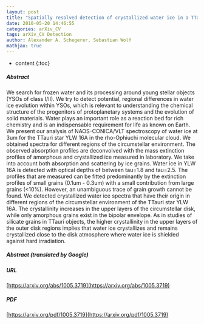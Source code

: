 ```yaml
---
layout: post
title: "Spatially resolved detection of crystallized water ice in a TTauri object"
date: 2010-05-20 14:46:55
categories: arXiv_CV
tags: arXiv_CV Detection
author: Alexander A. Schegerer, Sebastian Wolf
mathjax: true
---
```


* content
{:toc}

##### Abstract
We search for frozen water and its processing around young stellar objects (YSOs of class I/II). We try to detect potential, regional differences in water ice evolution within YSOs, which is relevant to understanding the chemical structure of the progenitors of protoplanetary systems and the evolution of solid materials. Water plays an important role as a reaction bed for rich chemistry and is an indispensable requirement for life as known on Earth. We present our analysis of NAOS-CONICA/VLT spectroscopy of water ice at 3um for the TTauri star YLW 16A in the rho-Ophiuchi molecular cloud. We obtained spectra for different regions of the circumstellar environment. The observed absorption profiles are deconvolved with the mass extinction profiles of amorphous and crystallized ice measured in laboratory. We take into account both absorption and scattering by ice grains. Water ice in YLW 16A is detected with optical depths of between tau=1.8 and tau=2.5. The profiles that are measured can be fitted predominantly by the extinction profiles of small grains (0.1um - 0.3um) with a small contribution from large grains (<10%). However, an unambiguous trace of grain growth cannot be found. We detected crystallized water ice spectra that have their origin in different regions of the circumstellar environment of the TTauri star YLW 16A. The crystallinity increases in the upper layers of the circumstellar disk, while only amorphous grains exist in the bipolar envelope. As in studies of silicate grains in TTauri objects, the higher crystallinity in the upper layers of the outer disk regions implies that water ice crystallizes and remains crystallized close to the disk atmosphere where water ice is shielded against hard irradiation.

##### Abstract (translated by Google)


##### URL
[https://arxiv.org/abs/1005.3719](https://arxiv.org/abs/1005.3719)

##### PDF
[https://arxiv.org/pdf/1005.3719](https://arxiv.org/pdf/1005.3719)

